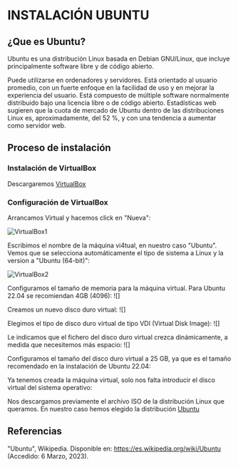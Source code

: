 # INSTALACIÓN UBUNTU
## ¿Que es Ubuntu?

Ubuntu es una distribución Linux basada en Debian GNU/Linux, que incluye principalmente software libre y de código abierto.

Puede utilizarse en ordenadores y servidores. Está orientado al usuario promedio, con un fuerte enfoque en la facilidad de uso y en mejorar la experiencia del usuario. Está compuesto de múltiple software normalmente distribuido bajo una licencia libre o de código abierto. Estadísticas web sugieren que la cuota de mercado de Ubuntu dentro de las distribuciones Linux es, aproximadamente, del 52 %, y con una tendencia a aumentar como servidor web.

## Proceso de instalación

### Instalación de VirtualBox

Descargaremos [VirtualBox](https://www.virtualbox.org/)

### Configuración de VirtualBox
Arrancamos Virtual y hacemos click en "Nueva":

![VirtualBox1](https://github.com/neusmartinez/InstalacionUbuntu/blob/main/VIRTUALBOX1.png)

Escribimos el nombre de la máquina vi4tual, en nuestro caso "Ubuntu". Vemos que se selecciona automáticamente el tipo de sistema a Linux y la version a "Ubuntu (64-bit)":

![VirtualBox2](https://github.com/neusmartinez/InstalacionUbuntu/blob/main/VIRTUALBOX2.png)

Configuramos el tamaño de memoria para la máquina virtual. Para Ubuntu 22.04 se recomiendan 4GB (4096):
![]

Creamos un nuevo disco duro virtual:
![]

Elegimos el tipo de disco duro virtual de tipo VDI (Virtual Disk Image):
![]

Le indicamos que el fichero del disco duro virtual crezca dinámicamente, a medida que necesitemos más espacio:
![]

Configuramos el tamaño del disco duro virtual a 25 GB,  ya que es el tamaño recomendado en la instalacióń de Ubuntu 22.04:


Ya tenemos creada la máquina virtual, solo nos falta introducir el disco virtual del sistema operativo:

Nos descargamos previamente el archivo ISO de la distribución Linux que queramos. En nuestro caso hemos elegido la distribución [Ubuntu](https://ubuntu.com/)




## Referencias
"Ubuntu", Wikipedia. Disponible en: https://es.wikipedia.org/wiki/Ubuntu (Accedido: 6 Marzo, 2023). 
